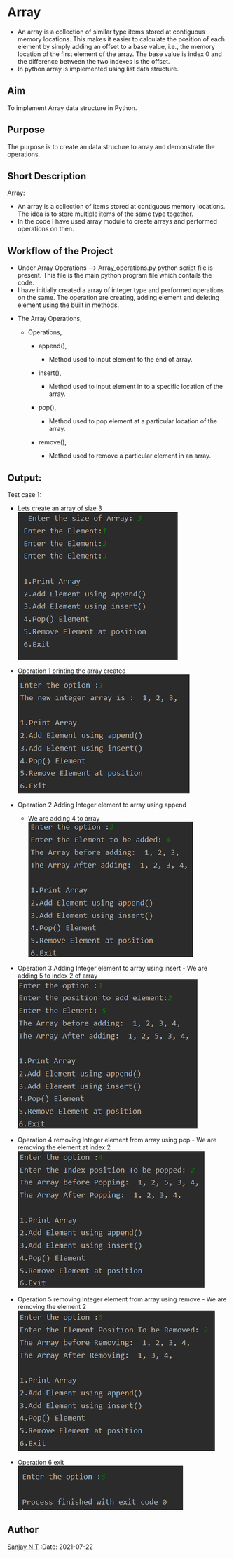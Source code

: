 # Array

- An array is a collection of similar type items stored at contiguous memory locations. This makes it easier to calculate the position of each element by simply adding an offset to a base value, i.e., the memory location of the first element of the array. The base value is index 0 and the difference between the two indexes is the offset.
- In python array is implemented using list data structure.

## Aim

To implement Array data structure in Python.

## Purpose

The purpose is to create an data structure to array and demonstrate the operations.

## Short Description

Array:

- An array is a collection of items stored at contiguous memory locations. The idea is to store multiple items of the same type together.
- In the code I have used array module to create arrays and performed operations on then.

## Workflow of the Project

- Under Array Operations --> Array_operations.py python script file is present. This file is the main python program file which contails the code.
- I have initially created a array of integer type and performed operations on the same. The operation are creating, adding element and deleting element using the built in methods.

* The Array Operations,

  - Operations,

    - append(),
      - Method used to input element to the end of array.
    - insert(),
      - Method used to input element in to a specific location of the array.
    - pop(),

      - Method used to pop element at a particular location of the array.

    - remove(),
      - Method used to remove a particular element in an array.

## Output:

Test case 1:

- Lets create an array of size 3
  <img src="../Array Operations/Images/Output1_part1.png">

- Operation 1 printing the array created  
  <img src="../Array Operations/Images/Output1_part2.png">

- Operation 2 Adding Integer element to array using append

  - We are adding 4 to array
    <img src="../Array Operations/Images/Output1_part3.png">

- Operation 3 Adding Integer element to array using insert - We are adding 5 to index 2 of array
  <img src="../Array Operations/Images/Output1_part4.png">

- Operation 4 removing Integer element from array using pop - We are removing the element at index 2
  <img src="../Array Operations/Images/Output1_part5.png">

- Operation 5 removing Integer element from array using remove - We are removing the element 2
  <img src="../Array Operations/Images/Output1_part6.png">

- Operation 6 exit
  <img src="../Array Operations/Images/Output1_part7.png">

## Author

[Sanjay N T](https://github.com/sanjay-nt)
:Date: 2021-07-22
